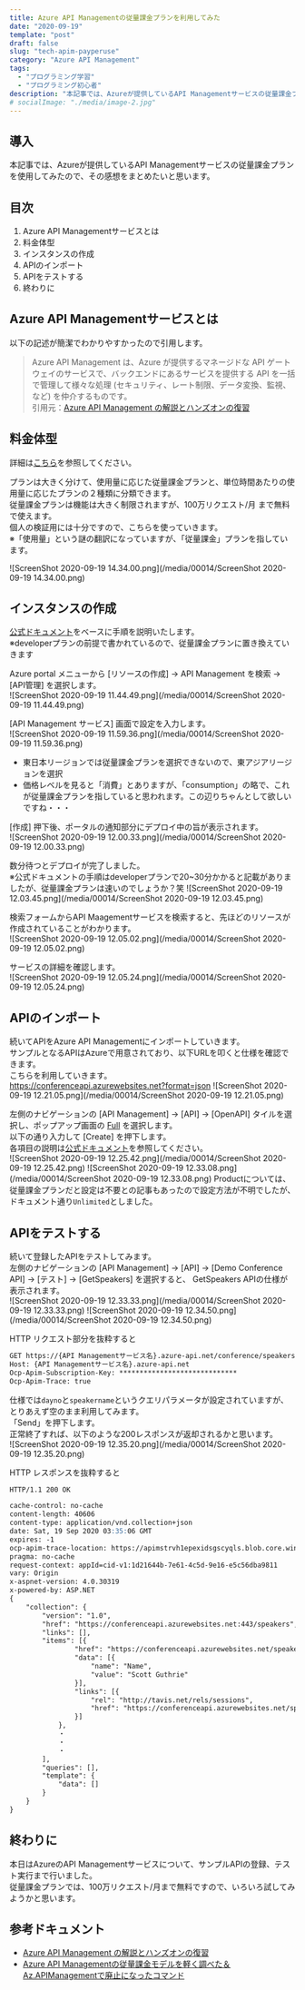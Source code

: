 ```yaml
---
title: Azure API Managementの従量課金プランを利用してみた
date: "2020-09-19"
template: "post"
draft: false
slug: "tech-apim-payperuse"
category: "Azure API Management"
tags:
  - "プログラミング学習"
  - "プログラミング初心者"
description: "本記事では、Azureが提供しているAPI Managementサービスの従量課金プランを使用してみたので、その感想をまとめたいと思います。"
# socialImage: "./media/image-2.jpg"
---
```


## 導入

本記事では、Azureが提供しているAPI Managementサービスの従量課金プランを使用してみたので、その感想をまとめたいと思います。

## 目次

1. Azure API Managementサービスとは
2. 料金体型
3. インスタンスの作成
4. APIのインポート
5. APIをテストする
6. 終わりに

## Azure API Managementサービスとは

以下の記述が簡潔でわかりやすかったので引用します。  
>Azure API Management は、Azure が提供するマネージドな API ゲートウェイのサービスで、バックエンドにあるサービスを提供する API を一括で管理して様々な処理 (セキュリティ、レート制限、データ変換、監視、など) を仲介するものです。  
引用元：[Azure API Management の解説とハンズオンの復習](https://qiita.com/tetsuya-ooooo/items/3cd4d3d4c7fc1d180cda)

## 料金体型

詳細は[こちら](https://azure.microsoft.com/ja-jp/pricing/details/api-management/)を参照してください。  

プランは大きく分けて、使用量に応じた従量課金プランと、単位時間あたりの使用量に応じたプランの２種類に分類できます。  
従量課金プランは機能は大きく制限されますが、100万リクエスト/月 まで無料で使えます。  
個人の検証用には十分ですので、こちらを使っていきます。  
※「使用量」という謎の翻訳になっていますが、「従量課金」プランを指しています。  

![ScreenShot 2020-09-19 14.34.00.png](/media/00014/ScreenShot 2020-09-19 14.34.00.png)

## インスタンスの作成

[公式ドキュメント](https://docs.microsoft.com/ja-jp/azure/api-management/get-started-create-service-instance)をベースに手順を説明いたします。  
※developerプランの前提で書かれているので、従量課金プランに置き換えていきます

Azure portal メニューから [リソースの作成] -> API Management を検索 -> [API管理] を選択します。  
![ScreenShot 2020-09-19 11.44.49.png](/media/00014/ScreenShot 2020-09-19 11.44.49.png)

[API Management サービス] 画面で設定を入力します。  
![ScreenShot 2020-09-19 11.59.36.png](/media/00014/ScreenShot 2020-09-19 11.59.36.png)

- 東日本リージョンでは従量課金プランを選択できないので、東アジアリージョンを選択
- 価格レベルを見ると「消費」とありますが、「consumption」の略で、これが従量課金プランを指していると思われます。この辺りちゃんとして欲しいですね・・・

[作成] 押下後、ポータルの通知部分にデプロイ中の旨が表示されます。  
![ScreenShot 2020-09-19 12.00.33.png](/media/00014/ScreenShot 2020-09-19 12.00.33.png)

数分待つとデプロイが完了しました。  
※公式ドキュメントの手順はdeveloperプランで20~30分かかると記載がありましたが、従量課金プランは速いのでしょうか？笑
![ScreenShot 2020-09-19 12.03.45.png](/media/00014/ScreenShot 2020-09-19 12.03.45.png)

検索フォームからAPI Maagementサービスを検索すると、先ほどのリソースが作成されていることがわかります。  
![ScreenShot 2020-09-19 12.05.02.png](/media/00014/ScreenShot 2020-09-19 12.05.02.png)

サービスの詳細を確認します。  
![ScreenShot 2020-09-19 12.05.24.png](/media/00014/ScreenShot 2020-09-19 12.05.24.png)

## APIのインポート

続いてAPIをAzure API Managementにインポートしていきます。  
サンプルとなるAPIはAzureで用意されており、以下URLを叩くと仕様を確認できます。  
こちらを利用していきます。  
<https://conferenceapi.azurewebsites.net?format=json>
![ScreenShot 2020-09-19 12.21.05.png](/media/00014/ScreenShot 2020-09-19 12.21.05.png)

左側のナビゲーションの [API Management] -> [API] -> [OpenAPI] タイルを選択し、ポップアップ画面の [Full](フル) を選択します。  
以下の通り入力して [Create] を押下します。  
各項目の説明は[公式ドキュメント](https://docs.microsoft.com/ja-jp/azure/api-management/import-and-publish#import-and-publish-a-backend-api)を参照してください。  
![ScreenShot 2020-09-19 12.25.42.png](/media/00014/ScreenShot 2020-09-19 12.25.42.png)
![ScreenShot 2020-09-19 12.33.08.png](/media/00014/ScreenShot 2020-09-19 12.33.08.png)
Productについては、従量課金プランだと設定は不要との記事もあったので設定方法が不明でしたが、ドキュメント通り`Unlimited`としました。

## APIをテストする

続いて登録したAPIをテストしてみます。  
左側のナビゲーションの [API Management] -> [API] -> [Demo Conference API] -> [テスト] -> [GetSpeakers] を選択すると、
GetSpeakers APIの仕様が表示されます。  
![ScreenShot 2020-09-19 12.33.33.png](/media/00014/ScreenShot 2020-09-19 12.33.33.png)
![ScreenShot 2020-09-19 12.34.50.png](/media/00014/ScreenShot 2020-09-19 12.34.50.png)

HTTP リクエスト部分を抜粋すると

``` md
GET https://{API Managementサービス名}.azure-api.net/conference/speakers HTTP/1.1
Host: {API Managementサービス名}.azure-api.net
Ocp-Apim-Subscription-Key: *****************************
Ocp-Apim-Trace: true
```

仕様では`dayno`と`speakername`というクエリパラメータが設定されていますが、とりあえず空のまま利用してみます。  
「Send」を押下します。  
正常終了すれば、以下のような200レスポンスが返却されるかと思います。  
![ScreenShot 2020-09-19 12.35.20.png](/media/00014/ScreenShot 2020-09-19 12.35.20.png)

HTTP レスポンスを抜粋すると

``` md
HTTP/1.1 200 OK

cache-control: no-cache
content-length: 40606
content-type: application/vnd.collection+json
date: Sat, 19 Sep 2020 03:35:06 GMT
expires: -1
ocp-apim-trace-location: https://apimstrvh1epexidsgscyqls.blob.core.windows.net/apimstbowbjbbkitkmaerfbd-inspector/-ju2SS1tie9vHgGnnGc9LA2-1?sv=2018-03-28&sr=c&sig=0yHVqER3qaUFRDHaWycBph1PD%2Fx9pI0UrHDhnDXpmGY%3D&se=2021-09-19T03%3A00%3A49Z&sp=racwdl&traceId=6dfbbf94f14247289c444292b22531e0
pragma: no-cache
request-context: appId=cid-v1:1d21644b-7e61-4c5d-9e16-e5c56dba9811
vary: Origin
x-aspnet-version: 4.0.30319
x-powered-by: ASP.NET
{
    "collection": {
        "version": "1.0",
        "href": "https://conferenceapi.azurewebsites.net:443/speakers",
        "links": [],
        "items": [{
                "href": "https://conferenceapi.azurewebsites.net/speaker/1",
                "data": [{
                    "name": "Name",
                    "value": "Scott Guthrie"
                }],
                "links": [{
                    "rel": "http://tavis.net/rels/sessions",
                    "href": "https://conferenceapi.azurewebsites.net/speaker/1/sessions"
                }]
            },
            ・
            ・
            ・
        ],
        "queries": [],
        "template": {
            "data": []
        }
    }
}
```

## 終わりに

本日はAzureのAPI Managementサービスについて、サンプルAPIの登録、テスト実行まで行いました。  
従量課金プランでは、100万リクエスト/月まで無料ですので、いろいろ試してみようかと思います。

## 参考ドキュメント

- [Azure API Management の解説とハンズオンの復習](https://qiita.com/tetsuya-ooooo/items/3cd4d3d4c7fc1d180cda)
- [Azure API Managementの従量課金モデルを軽く調べた＆Az.APIManagementで廃止になったコマンド](https://qiita.com/takashiuesaka/items/11ab38ba4f18f8848c7a)
